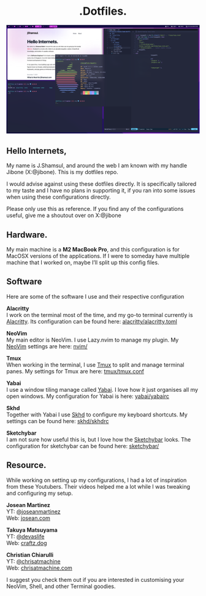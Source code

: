 <h1 align="center">.Dotfiles.</h1>

<p align="center">
    <img alt="Screenshot" src="images/Screenshot.png" />
</p>

## Hello Internets,

My name is J.Shamsul, and around the web I am known with my handle Jibone (X:@jibone). This is my dotfiles repo.

I would advise against using these dotfiles directly. It is specifically tailored to my taste and I have no plans in supporting it, if you ran into some issues when using these configurations directly.

Please only use this as reference. If you find any of the configurations useful, give me a shoutout over on X:@jibone

## Hardware.

My main machine is a **M2 MacBook Pro**, and this configuration is for MacOSX versions of the applications. If I were to someday have multiple machine that I worked on, maybe I’ll split up this config files.

## Software

Here are some of the software I use and their respective configuration

**Alacritty**  
I work on the terminal most of the time, and my go-to terminal currently is [Alacritty](https://alacritty.org). Its configuration can be found here: [alacritty/alacritty.toml](https://github.com/jibone/dotfiles/blob/master/alacritty/alacritty.toml)

**NeoVim**  
My main editor is NeoVim. I use Lazy.nvim to manage my plugin. My [NeoVim](https://neovim.io) settings are here: [nvim/](https://github.com/jibone/dotfiles/tree/master/nvim)

**Tmux**  
When working in the terminal, I use [Tmux](https://github.com/tmux/tmux/wiki) to split and manage terminal panes. My settings for Tmux are here: [tmux/tmux.conf](https://github.com/jibone/dotfiles/blob/master/tmux/tmux.conf)

**Yabai**  
I use a window tiling manage called [Yabai](https://github.com/koekeishiya/yabai). I love how it just organises all my open windows. My configuration for Yabai is here: [yabai/yabairc](https://github.com/jibone/dotfiles/blob/master/yabai/yabairc)

**Skhd**  
Together with Yabai I use [Skhd](https://github.com/koekeishiya/yabai) to configure my keyboard shortcuts. My settings can be found here: [skhd/skhdrc](https://github.com/jibone/dotfiles/blob/master/skhd/skhdrc)

**Sketchybar**  
I am not sure how useful this is, but I love how the [Sketchybar](https://felixkratz.github.io/SketchyBar/) looks. The configuration for sketchybar can be found here: [sketchybar/](https://github.com/jibone/dotfiles/tree/master/sketchybar)

## Resource.

While working on setting up my configurations, I had a lot of inspiration from these Youtubers. Their videos helped me a lot while I was tweaking and configuring my setup.

**Josean Martinez**  
YT: [@joseanmartinez](https://www.youtube.com/@joseanmartinez)  
Web: [josean.com](https://www.josean.com)

**Takuya Matsuyama**  
YT: [@devaslife](https://www.youtube.com/@devaslife)  
Web: [craftz.dog](https://www.craftz.dog)

**Christian Chiarulli**  
YT: [@chrisatmachine](https://www.youtube.com/@chrisatmachine)  
Web: [chrisatmachine.com](https://www.chrisatmachine.com)

I suggest you check them out if you are interested in customising your NeoVim, Shell, and other Terminal goodies.
